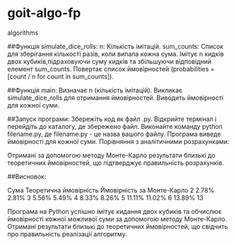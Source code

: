 # goit-algo-fp
 algorithms

##Функція simulate_dice_rolls:
   n: Кількість імітацій.
   sum_counts: Список для зберігання кількості разів, коли випала кожна сума.
   Імітує n кидків двох кубиків,підраховуючи суму кидків та збільшуючи відповідний елемент sum_counts.
   Повертає список ймовірностей (probabilities = [count / n for count in sum_counts]).


##Функція main:
  Визначає n (кількість імітацій).
  Викликає simulate_dice_rolls для отримання ймовірностей.
  Виводить ймовірності для кожної суми.


##Запуск програми:
  Збережіть код як файл .py.
  Відкрийте термінал і перейдіть до каталогу, де збережено файл.
  Виконайте команду python filename.py, де filename.py - це назва вашого файлу.
  Програма виведе ймовірності для кожної суми.
  Порівняння з аналітичними розрахунками:

  Отримані за допомогою методу Монте-Карло результати близькі до теоретичних ймовірностей, що підтверджує правильність розрахунків.

##Висновок:

Сума	Теоретична ймовірність	Ймовірність за Монте-Карло
2	       2.78%	                 2.81%
3	       5.56%	                 5.49%
4	       8.33%	                 8.26%
5	       11.11%	                 11.02%
6	       13.89%	                 13

  Програма на Python успішно імітує кидання двох кубиків та обчислює ймовірності кожної можливої суми за допомогою методу Монте-Карло.
  Отримані результати близькі до теоретичних ймовірностей, що свідчить про правильність реалізації алгоритму.

